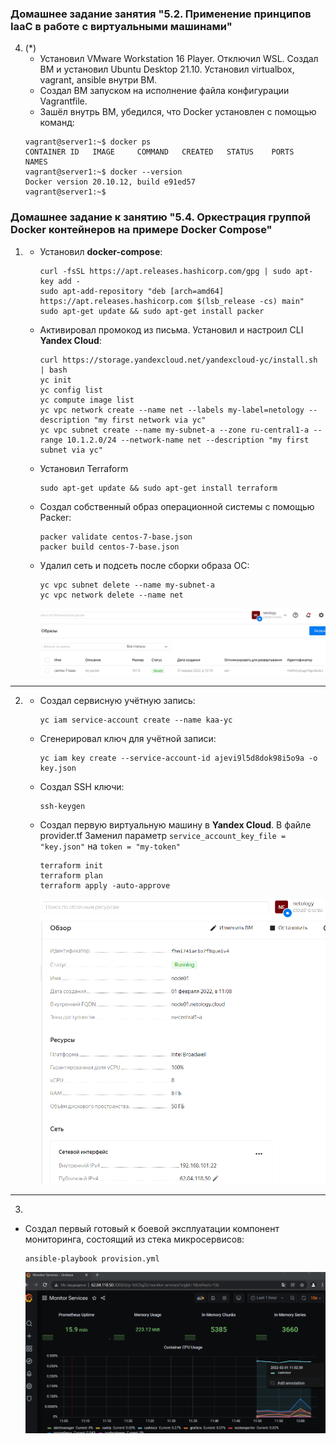 ### Домашнее задание занятия "5.2. Применение принципов IaaC в работе с виртуальными машинами"
4. (*) 
   * Установил VMware Workstation 16 Player. Отключил WSL. Создал ВМ и установил Ubuntu Desktop 21.10. Установил virtualbox, vagrant, ansible внутри ВМ. 
   * Создал ВМ запуском на исполнение файла конфигурации Vagrantfile.
   * Зашёл внутрь ВМ, убедился, что Docker установлен с помощью команд:
    ```shell
   vagrant@server1:~$ docker ps
   CONTAINER ID   IMAGE     COMMAND   CREATED   STATUS    PORTS     NAMES
   vagrant@server1:~$ docker --version
   Docker version 20.10.12, build e91ed57
   vagrant@server1:~$
    ```
### Домашнее задание к занятию "5.4. Оркестрация группой Docker контейнеров на примере Docker Compose"

1. 
    * Установил **docker-compose**:
      ```shell
      curl -fsSL https://apt.releases.hashicorp.com/gpg | sudo apt-key add -
      sudo apt-add-repository "deb [arch=amd64] https://apt.releases.hashicorp.com $(lsb_release -cs) main"
      sudo apt-get update && sudo apt-get install packer
      ```
    * Активировал промокод из письма. Установил и настроил CLI **Yandex Cloud**:
      ```shell
      curl https://storage.yandexcloud.net/yandexcloud-yc/install.sh | bash
      yc init
      yc config list
      yc compute image list
      yc vpc network create --name net --labels my-label=netology --description "my first network via yc"
      yc vpc subnet create --name my-subnet-a --zone ru-central1-a --range 10.1.2.0/24 --network-name net --description "my first subnet via yc"
      ```
    * Установил Terraform
       ```shell
      sudo apt-get update && sudo apt-get install terraform
       ```
    * Создал собственный образ операционной системы с помощью Packer:
       ```shell
      packer validate centos-7-base.json
      packer build centos-7-base.json
       ```
    * Удалил сеть и подсеть после сборки образа ОС:
      ```shell
      yc vpc subnet delete --name my-subnet-a      
      yc vpc network delete --name net
      ```      
      ![proof01](https://github.com/crursus/devops-netology/blob/main/images/proof-05-virt-04-docker-compose-01.png)
    
---
2. 
   * Создал сервисную учётную запись:
      ```shell
      yc iam service-account create --name kaa-yc
      ```   
   * Сгенерировал ключ для учётной записи:
      ```shell
      yc iam key create --service-account-id ajevi9l5d8dok98i5o9a -o key.json
      ```
   * Создал SSH ключи:
      ```shell
      ssh-keygen
      ```
   * Создал первую виртуальную машину в **Yandex Cloud**. В файле provider.tf Заменил параметр `service_account_key_file = "key.json"` на `token = "my-token"` 
      ```shell
      terraform init
      terraform plan
      terraform apply -auto-approve
      ```
  
       ![proof02](https://github.com/crursus/devops-netology/blob/main/images/proof-05-virt-04-docker-compose-02.png)
    
---
3. 

   * Создал первый готовый к боевой эксплуатации компонент мониторинга, состоящий из стека микросервисов:
      ```shell
      ansible-playbook provision.yml
      ```
     ![proof03](https://github.com/crursus/devops-netology/blob/main/images/proof-05-virt-04-docker-compose-03.png)
   